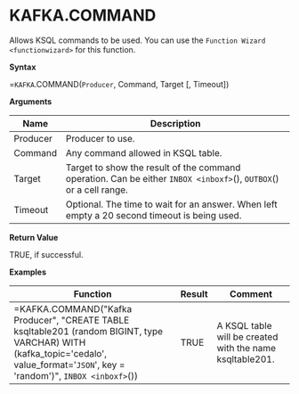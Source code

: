 # KAFKA.COMMAND

Allows KSQL commands to be used. You can use the
`Function Wizard <functionwizard>` for this function.

**Syntax**

=`KAFKA`.COMMAND(`Producer`, Command, Target \[, Timeout\])

**Arguments**

| Name     | Description                                                                                                       |
|----------|-------------------------------------------------------------------------------------------------------------------|
| Producer | Producer to use.                                                                                                  |
| Command  | Any command allowed in KSQL table.                                                                                |
| Target   | Target to show the result of the command operation. Can be either `INBOX <inboxf>`(), `OUTBOX`() or a cell range. |
| Timeout  | Optional. The time to wait for an answer. When left empty a 20 second timeout is being used.                      |

**Return Value**

TRUE, if successful.

**Examples**

| Function                                                                                                                                                                             | Result | Comment                                                  |
|--------------------------------------------------------------------------------------------------------------------------------------------------------------------------------------|--------|----------------------------------------------------------|
| =KAFKA.COMMAND("Kafka Producer", "CREATE TABLE ksqltable201 (random BIGINT, type VARCHAR) WITH (kafka\_topic='cedalo', value\_format='`JSON`', key = 'random')", `INBOX <inboxf>`()) | TRUE   | A KSQL table will be created with the name ksqltable201. |
